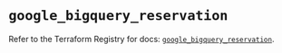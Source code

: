 # `google_bigquery_reservation`

Refer to the Terraform Registry for docs: [`google_bigquery_reservation`](https://registry.terraform.io/providers/hashicorp/google/5.23.0/docs/resources/bigquery_reservation).
